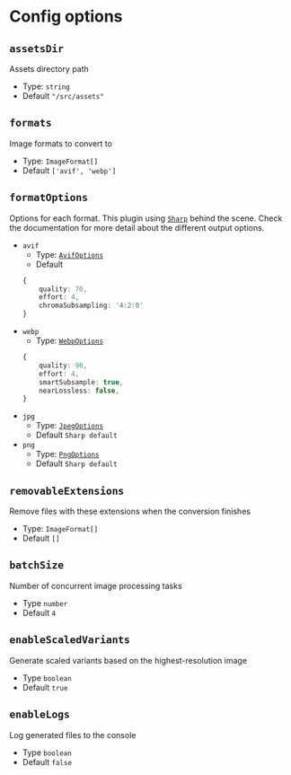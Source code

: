 # Config options

## `assetsDir`
Assets directory path
- Type: `string`
- Default `"/src/assets"`

## `formats`
Image formats to convert to
- Type: `ImageFormat[]`
- Default `['avif', 'webp']`

## `formatOptions`
Options for each format. This plugin using [`Sharp`](https://sharp.pixelplumbing.com/) behind the scene. Check the documentation for more detail about the different output options.

- `avif`
	- Type: [`AvifOptions`](https://sharp.pixelplumbing.com/api-output/#avif)
	- Default 
	```ts
	{
		quality: 70,
		effort: 4,
		chromaSubsampling: '4:2:0'
	}
	```
- `webp`
	- Type: [`WebpOptions`](https://sharp.pixelplumbing.com/api-output/#webp)
	```ts
	{
		quality: 90,
		effort: 4,
		smartSubsample: true,
		nearLossless: false,
	}
	```
- `jpg`
	- Type: [`JpegOptions`](https://sharp.pixelplumbing.com/api-output/#jpeg)
	- Default `Sharp default`
- `png`
	- Type: [`PngOptions`](https://sharp.pixelplumbing.com/api-output/#png)
	- Default `Sharp default`

## `removableExtensions`
Remove files with these extensions when the conversion finishes
- Type: `ImageFormat[]`
- Default `[]`

## `batchSize`
Number of concurrent image processing tasks
- Type `number`
- Default `4`

## `enableScaledVariants`
Generate scaled variants based on the highest-resolution image
- Type `boolean`
- Default `true`

## `enableLogs`
Log generated files to the console
- Type `boolean`
- Default `false`
